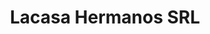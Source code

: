 ---
title: "Lacasa Hermanos SRL"
url: /ciudad-autonoma-de-buenos-aires/lacasa-hermanos-srl/
shop: Haushaltsartikel
---